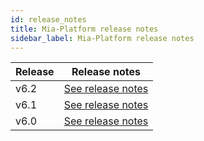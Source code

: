 ```yaml
---
id: release_notes
title: Mia-Platform release notes
sidebar_label: Mia-Platform release notes
---
```

| Release | Release notes                                       |
| ------- | --------------------------------------------------- |
| v6.2    | [See release notes](platform_6-2-0_releasenotes.md) |
| v6.1    | [See release notes](platform_6-1-0_releasenotes.md) |
| v6.0    | [See release notes](platform_6-0-0_releasenotes.md) |
